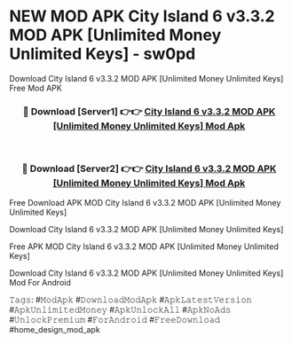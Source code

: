 # NEW MOD APK City Island 6 v3.3.2 MOD APK [Unlimited Money Unlimited Keys] - sw0pd
Download City Island 6 v3.3.2 MOD APK [Unlimited Money Unlimited Keys] Free Mod APK

<div align="center">
<h3>🔴 Download [Server1] 👉👉 <a href="https://apk-comot.site?title=City_Island_6_v3.3.2_MOD_APK_[Unlimited_Money_Unlimited_Keys]">City Island 6 v3.3.2 MOD APK [Unlimited Money Unlimited Keys] Mod Apk</a></h3><br>

<h3>🔴 Download [Server2] 👉👉 <a href="https://apk-comot.site?title=City_Island_6_v3.3.2_MOD_APK_[Unlimited_Money_Unlimited_Keys]">City Island 6 v3.3.2 MOD APK [Unlimited Money Unlimited Keys] Mod Apk</a></h3>
</div>


Free Download APK MOD City Island 6 v3.3.2 MOD APK [Unlimited Money Unlimited Keys]

Download City Island 6 v3.3.2 MOD APK [Unlimited Money Unlimited Keys] 

Free APK MOD City Island 6 v3.3.2 MOD APK [Unlimited Money Unlimited Keys] 

Download City Island 6 v3.3.2 MOD APK [Unlimited Money Unlimited Keys] Mod For Android

𝚃𝚊𝚐𝚜: #𝙼𝚘𝚍𝙰𝚙𝚔 #𝙳𝚘𝚠𝚗𝚕𝚘𝚊𝚍𝙼𝚘𝚍𝙰𝚙𝚔 #𝙰𝚙𝚔𝙻𝚊𝚝𝚎𝚜𝚝𝚅𝚎𝚛𝚜𝚒𝚘𝚗 #𝙰𝚙𝚔𝚄𝚗𝚕𝚒𝚖𝚒𝚝𝚎𝚍𝙼𝚘𝚗𝚎𝚢 #𝙰𝚙𝚔𝚄𝚗𝚕𝚘𝚌𝚔𝙰𝚕𝚕 #𝙰𝚙𝚔𝙽𝚘𝙰𝚍𝚜 #𝚄𝚗𝚕𝚘𝚌𝚔𝙿𝚛𝚎𝚖𝚒𝚞𝚖 #𝙵𝚘𝚛𝙰𝚗𝚍𝚛𝚘𝚒𝚍 #𝙵𝚛𝚎𝚎𝙳𝚘𝚠𝚗𝚕𝚘𝚊𝚍 #home_design_mod_apk